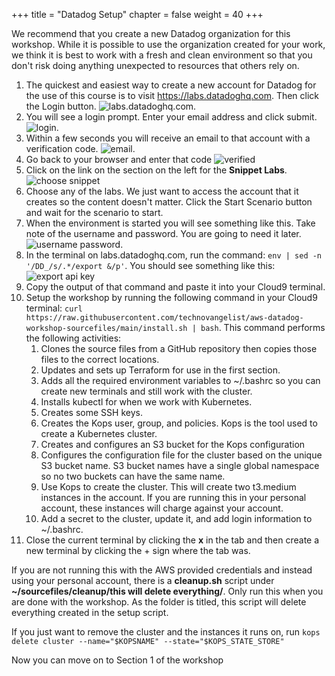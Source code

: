 ﻿+++
title = "Datadog Setup"
chapter = false
weight = 40
+++



We recommend that you create a new Datadog organization for this workshop. While it is possible to use the organization created for your work, we think it is best to work with a fresh and clean environment so that you don't risk doing anything unexpected to resources that others rely on.

1. The quickest and easiest way to create a new account for Datadog for the use of this course is to visit https://labs.datadoghq.com. Then click the Login button. ![labs.datadoghq.com](/images/DD-labs-login.png). 
2. You will see a login prompt. Enter your email address and click submit. ![login](/images/dd-login-screen.png). 
3. Within a few seconds you will receive an email to that account with a verification code. ![email](/images/dd-email-verify.png).
4. Go back to your browser and enter that code ![verified](/images/dd-verified.png)
5. Click on the link on the section on the left for the **Snippet Labs**.![choose snippet](/images/dd-choose-snippet.png)
6. Choose any of the labs. We just want to access the account that it creates so the content doesn't matter. Click the Start Scenario button and wait for the scenario to start.
7. When the environment is started you will see something like this. Take note of the username and password. You are going to need it later. ![username password](/images/dd-usernamepassword.png).
8. In the terminal on labs.datadoghq.com, run the command: `env | sed -n '/DD_/s/.*/export &/p'`. You should see something like this: ![export api key](/images/dd-export-api-key.png)
9. Copy the output of that command and paste it into your Cloud9 terminal. 
10. Setup the workshop by running the following command in your Cloud9 terminal: `curl https://raw.githubusercontent.com/technovangelist/aws-datadog-workshop-sourcefiles/main/install.sh | bash`. This command performs the following activities:
    1.  Clones the source files from a GitHub repository then copies those files to the correct locations.
    2.  Updates and sets up Terraform for use in the first section.
    3.  Adds all the required environment variables to ~/.bashrc so you can create new terminals and still work with the cluster.
    4.  Installs kubectl for when we work with Kubernetes.
    5.  Creates some SSH keys.
    6.  Creates the Kops user, group, and policies. Kops is the tool used to create a Kubernetes cluster.
    7.  Creates and configures an S3 bucket for the Kops configuration
    8.  Configures the configuration file for the cluster based on the unique S3 bucket name. S3 bucket names have a single global namespace so no two buckets can have the same name.
    9.  Use Kops to create the cluster. This will create two t3.medium instances in the account. If you are running this in your personal account, these instances will charge against your account. 
    10. Add a secret to the cluster, update it, and add login information to ~/.bashrc.
11. Close the current terminal by clicking the **x** in the tab and then create a new terminal by clicking the + sign where the tab was. 

If you are not running this with the AWS provided credentials and instead using your personal account, there is a **cleanup.sh** script under **~/sourcefiles/cleanup/this will delete everything/**. Only run this when you are done with the workshop. As the folder is titled, this script will delete everything created in the setup script.

If you just want to remove the cluster and the instances it runs on, run `kops delete cluster --name="$KOPSNAME" --state="$KOPS_STATE_STORE"`

Now you can move on to Section 1 of the workshop
